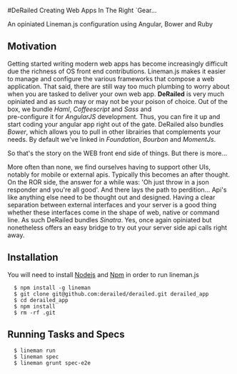 #DeRailed
Creating Web Apps In The Right `Gear...

An opiniated Lineman.js configuration using Angular, Bower and Ruby

## Motivation
  Getting started writing modern web apps has become increasingly 
  difficult due the richness of OS front end contributions. Lineman.js 
  makes it easier to manage and configure the various frameworks that 
  compose a web application. That said, there are still way too much 
  plumbing to worry about when you are tasked to deliver your own web app. 
  <strong>DeRailed</strong> is very much opiniated and as such may or may not be your poison 
  of choice. Out of the box, we bundle _Haml_, _Coffeescript_ and _Sass_ and  
  pre-configure it for _AngularJS_ development. 
  Thus, you can fire it up and start coding your angular app right out of the 
  gate. DeRailed also bundles _Bower_, which allows you to pull in 
  other librairies that complements your needs. By default we've linked in 
  _Foundation_, _Bourbon_ and _MomentJs_.
  
  So that's the story on the WEB front end side of things. But there is more...

  More often than none, we find ourselves having to support other UIs, 
  notably for mobile or external apis. Typically this becomes an after 
  thought. On the ROR side, the answer for a while was: 'Oh just throw in 
  a json responder and you're all good'. And there lays the path to perdition... 
  Api's like anything else need to be thought out and designed. Having a 
  clear separation between external interfaces and your server is a good 
  thing whether these interfaces come in the shape of web, native or command line. 
  As such DeRailed bundles _Sinatra_. Yes, once again opiniated but nonetheless 
  offers an easy bridge to try out your server side api calls right away. 

## Installation
      
  You will need to install [Nodejs](http://nodejs.org) and [Npm](http://npmjs.org)
  in order to run lineman.js

  ```
    $ npm install -g lineman
    $ git clone git@github.com:derailed/derailed.git derailed_app
    $ cd derailed_app
    $ npm install
    $ rm -rf .git
  ```

## Running Tasks and Specs
  ```
    $ lineman run
    $ lineman spec
    $ lineman grunt spec-e2e
  ```